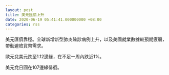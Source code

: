 ```yaml
---
layout: post
title: 美元匯價上升
date: 2020-06-19 05:41:41.000000000 +08:00
categories: rss
---
```


美元匯價靠穩。全球新增新型肺炎確診病例上升，以及美國就業數據較預期疲弱，帶動避險貨幣需求。

歐元兌美元跌至1.12邊緣，在不足一周內跌近1%。

美元兌日圓在107邊緣徘徊。
